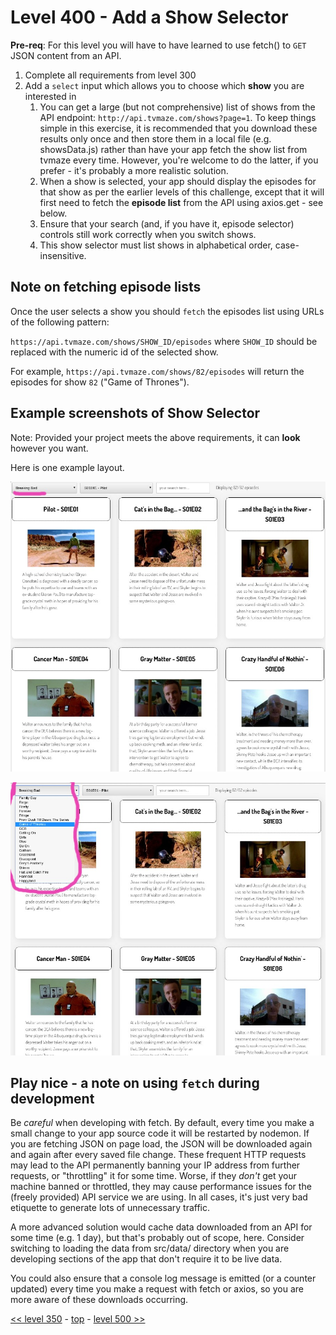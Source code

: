 # Level 400 - Add a Show Selector

**Pre-req**: For this level you will have to have learned to use fetch() to `GET` JSON content from an API.

1. Complete all requirements from level 300
1. Add a `select` input which allows you to choose which **show** you are interested in
    1. You can get a large (but not comprehensive) list of shows from the API endpoint: `http://api.tvmaze.com/shows?page=1`. To keep things simple in this exercise, it is recommended that you download these results only once and then store them in a local file (e.g. showsData.js) rather than have your app fetch the show list from tvmaze every time. However, you're welcome to do the latter, if you prefer - it's probably a more realistic solution.
    1. When a show is selected, your app should display the episodes for that show as per the earlier levels of this challenge, except that it will first need to fetch the **episode list** from the API using axios.get - see below.
    1. Ensure that your search (and, if you have it, episode selector) controls still work correctly when you switch shows.
    1. This show selector must list shows in alphabetical order, case-insensitive.

## Note on fetching episode lists

Once the user selects a show you should `fetch` the episodes list using URLs of the following pattern:

`https://api.tvmaze.com/shows/SHOW_ID/episodes` where `SHOW_ID` should be replaced with the numeric id of the selected show.

For example, `https://api.tvmaze.com/shows/82/episodes` will return the episodes for show `82` ("Game of Thrones").

## Example screenshots of Show Selector

Note: Provided your project meets the above requirements, it can **look** however you want.

Here is one example layout.

![example of level 400, showing show selector (collapsed)](./example-screenshots/example-show-selector-1.jpg)

![example of level 400, showing show selector (expanded)](./example-screenshots/example-show-selector-2.jpg)

## Play nice - a note on using `fetch` during development

Be _careful_ when developing with fetch. By default, every time you make a small change to your app source code it will be restarted by nodemon. If you are fetching JSON on page load, the JSON will be downloaded again and again after every saved file change. These frequent HTTP requests may lead to the API permanently banning your IP address from further requests, or "throttling" it for some time. Worse, if they _don't_ get your machine banned or throttled, they may cause performance issues for the (freely provided) API service we are using. In all cases, it's just very bad etiquette to generate lots of unnecessary traffic.

A more advanced solution would cache data downloaded from an API for some time (e.g. 1 day), but that's probably out of scope, here. Consider switching to loading the data from src/data/ directory when you are developing sections of the app that don't require it to be live data.

You could also ensure that a console log message is emitted (or a counter updated) every time you make a request with fetch or axios, so you are more aware of these downloads occurring.

[<< level 350](./level-350.md) - [top](./readme.md) - [level 500 >>](./level-500.md)
